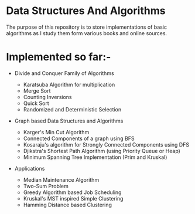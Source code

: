 Data Structures And Algorithms
==============================
The purpose of this repository is to store implementations of basic algorithms as
I study them form various books and online sources.

# Implemented so far:-
- Divide and Conquer Family of Algorithms
    - Karatsuba Algorithm for multiplication
    - Merge Sort
    - Counting Inversions
    - Quick Sort
    - Randomized and Deterministic Selection
    
- Graph based Data Structures and Algorithms
    - Karger's Min Cut Algorithm
    - Connected Components of a graph using BFS
    - Kosaraju's algorithm for Strongly Connected Components using DFS
    - Djikstra's Shortest Path Algorithm (using Priority Queue or Heap)
    - Minimum Spanning Tree Implementation (Prim and Kruskal)

- Applications
    - Median Maintenance Algorithm
    - Two-Sum Problem
    - Greedy Algorithm based Job Scheduling
    - Kruskal's MST inspired Simple Clustering
    - Hamming Distance based Clustering